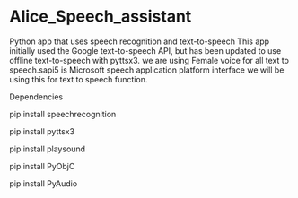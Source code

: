 # Alice_Speech_assistant

Python app that uses speech recognition and text-to-speech This app initially used the Google text-to-speech API, but has been updated to use offline text-to-speech with pyttsx3.
we are using Female voice for all text to speech.sapi5 is Microsoft speech application platform interface we will be using this for text to speech function.

Dependencies

pip install speechrecognition

pip install pyttsx3

pip install playsound

pip install PyObjC

pip install PyAudio
